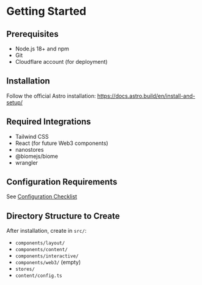 # Getting Started

## Prerequisites
- Node.js 18+ and npm
- Git
- Cloudflare account (for deployment)

## Installation
Follow the official Astro installation: https://docs.astro.build/en/install-and-setup/

## Required Integrations
- Tailwind CSS
- React (for future Web3 components)
- nanostores
- @biomejs/biome
- wrangler

## Configuration Requirements
See [Configuration Checklist](./CONFIGURATION.md)

## Directory Structure to Create
After installation, create in `src/`:
- `components/layout/`
- `components/content/`
- `components/interactive/`
- `components/web3/` (empty)
- `stores/`
- `content/config.ts`
